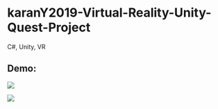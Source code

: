 # karanY2019-Virtual-Reality-Unity-Quest-Project
C#, Unity, VR

## Demo:

![](https://github.com/karanY2019/Virtual-Reality-Unity-Basic-Interaction-Project/blob/main/GlueGun_demo.gif)

![](https://github.com/karanY2019/Virtual-Reality-Unity-Basic-Interaction-Project/blob/main/Lightsaber%20Activation%20and%20Deactivation.gif)



